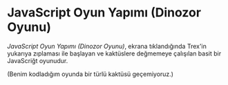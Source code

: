 # JavaScript Oyun Yapımı (Dinozor Oyunu)

*JavaScript Oyun Yapımı (Dinozor Oyunu)*, ekrana tıklandığında Trex'in yukarıya zıplaması ile başlayan ve kaktüslere değmemeye çalışılan basit bir JavaScriğt oyunudur.

(Benim kodladığım oyunda bir türlü kaktüsü geçemiyoruz.)